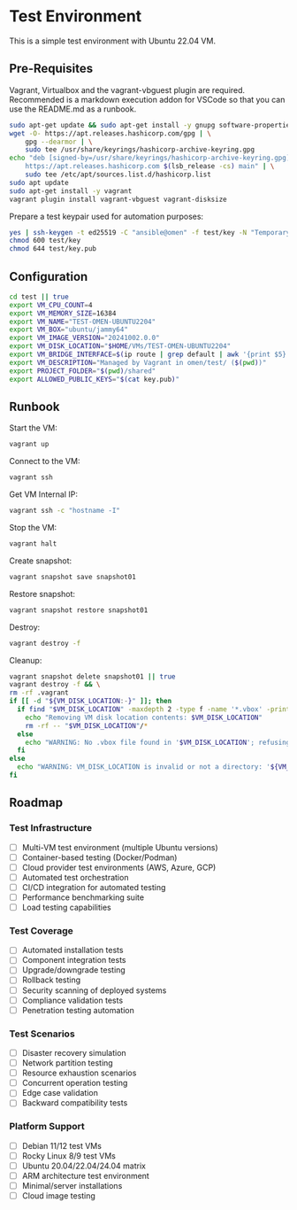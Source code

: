 # Test Environment

This is a simple test environment with Ubuntu 22.04 VM.

## Pre-Requisites

Vagrant, Virtualbox and the vagrant-vbguest plugin are required. Recommended is a markdown execution addon for VSCode so that you can use the README.md as a runbook.

```bash
sudo apt-get update && sudo apt-get install -y gnupg software-properties-common
wget -O- https://apt.releases.hashicorp.com/gpg | \
    gpg --dearmor | \
    sudo tee /usr/share/keyrings/hashicorp-archive-keyring.gpg
echo "deb [signed-by=/usr/share/keyrings/hashicorp-archive-keyring.gpg] \
    https://apt.releases.hashicorp.com $(lsb_release -cs) main" | \
    sudo tee /etc/apt/sources.list.d/hashicorp.list
sudo apt update
sudo apt-get install -y vagrant
vagrant plugin install vagrant-vbguest vagrant-disksize
```

Prepare a test keypair used for automation purposes:

```bash
yes | ssh-keygen -t ed25519 -C "ansible@omen" -f test/key -N "Temporary master key for testing purposes."
chmod 600 test/key
chmod 644 test/key.pub
```

## Configuration

```bash
cd test || true
export VM_CPU_COUNT=4
export VM_MEMORY_SIZE=16384
export VM_NAME="TEST-OMEN-UBUNTU2204"
export VM_BOX="ubuntu/jammy64"
export VM_IMAGE_VERSION="20241002.0.0"
export VM_DISK_LOCATION="$HOME/VMs/TEST-OMEN-UBUNTU2204"
export VM_BRIDGE_INTERFACE=$(ip route | grep default | awk '{print $5}' | head -n 1)
export VM_DESCRIPTION="Managed by Vagrant in omen/test/ ($(pwd))"
export PROJECT_FOLDER="$(pwd)/shared"
export ALLOWED_PUBLIC_KEYS="$(cat key.pub)"
```

## Runbook

Start the VM:

```bash
vagrant up
```

Connect to the VM:

```bash
vagrant ssh
```

Get VM Internal IP:

```bash
vagrant ssh -c "hostname -I"
```

Stop the VM:

```bash
vagrant halt
```

Create snapshot:

```bash
vagrant snapshot save snapshot01
```

Restore snapshot:

```bash
vagrant snapshot restore snapshot01
```

Destroy:

```bash
vagrant destroy -f
```

Cleanup:

```bash
vagrant snapshot delete snapshot01 || true
vagrant destroy -f && \
rm -rf .vagrant
if [[ -d "${VM_DISK_LOCATION:-}" ]]; then
  if find "$VM_DISK_LOCATION" -maxdepth 2 -type f -name '*.vbox' -print -quit | grep -q .; then
    echo "Removing VM disk location contents: $VM_DISK_LOCATION"
    rm -rf -- "$VM_DISK_LOCATION"/*
  else
    echo "WARNING: No .vbox file found in '$VM_DISK_LOCATION'; refusing to delete."
  fi
else
  echo "WARNING: VM_DISK_LOCATION is invalid or not a directory: '${VM_DISK_LOCATION:-unset}'"
fi
```

## Roadmap

### Test Infrastructure

- [ ] Multi-VM test environment (multiple Ubuntu versions)
- [ ] Container-based testing (Docker/Podman)
- [ ] Cloud provider test environments (AWS, Azure, GCP)
- [ ] Automated test orchestration
- [ ] CI/CD integration for automated testing
- [ ] Performance benchmarking suite
- [ ] Load testing capabilities

### Test Coverage

- [ ] Automated installation tests
- [ ] Component integration tests
- [ ] Upgrade/downgrade testing
- [ ] Rollback testing
- [ ] Security scanning of deployed systems
- [ ] Compliance validation tests
- [ ] Penetration testing automation

### Test Scenarios

- [ ] Disaster recovery simulation
- [ ] Network partition testing
- [ ] Resource exhaustion scenarios
- [ ] Concurrent operation testing
- [ ] Edge case validation
- [ ] Backward compatibility tests

### Platform Support

- [ ] Debian 11/12 test VMs
- [ ] Rocky Linux 8/9 test VMs
- [ ] Ubuntu 20.04/22.04/24.04 matrix
- [ ] ARM architecture test environment
- [ ] Minimal/server installations
- [ ] Cloud image testing
